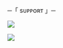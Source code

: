 ─「 sᴜᴩᴩᴏʀᴛ 」─

</h3>

<p align="center">

<a href="https://telegram.me/gemini_hakutakaa"><img src="https://img.shields.io/badge/-Support%20Group-blue.svg?style=for-the-badge&logo=Telegram"></a>

</p>

<p align="center">

<a href="https://telegram.me/alivenotalliance"><img src="https://img.shields.io/badge/%20Hakutaka-blue.svg?style=for-the-badge&logo=Telegram"></a>

</p>

<h3 align="center">
